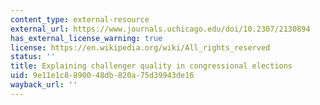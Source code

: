```yaml
---
content_type: external-resource
external_url: https://www.journals.uchicago.edu/doi/10.2307/2130894
has_external_license_warning: true
license: https://en.wikipedia.org/wiki/All_rights_reserved
status: ''
title: Explaining challenger quality in congressional elections
uid: 9e11e1c8-8900-48db-820a-75d39943de16
wayback_url: ''
---
```

